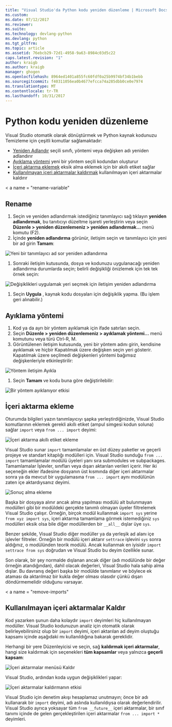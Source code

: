 ```yaml
---
title: "Visual Studio'da Python kodu yeniden düzenleme | Microsoft Docs"
ms.custom: 
ms.date: 07/12/2017
ms.reviewer: 
ms.suite: 
ms.technology: devlang-python
ms.devlang: python
ms.tgt_pltfrm: 
ms.topic: article
ms.assetid: 76ebcb29-72d1-4958-9a63-8984c03d5c22
caps.latest.revision: "1"
author: kraigb
ms.author: kraigb
manager: ghogen
ms.openlocfilehash: 8964ed1401a855fc60fdf0a25b9974bf34b1bebb
ms.sourcegitcommit: f40311056ea0b4677efcca74a285dbb0ce0e7974
ms.translationtype: MT
ms.contentlocale: tr-TR
ms.lasthandoff: 10/31/2017
---
```

# <a name="refactoring-python-code"></a>Python kodu yeniden düzenleme

Visual Studio otomatik olarak dönüştürmek ve Python kaynak kodunuzu Temizleme için çeşitli komutlar sağlamaktadır:

- [Yeniden Adlandır](#rename) seçili sınıfı, yöntemi veya değişken adı yeniden adlandırır
- [Ayıklama yöntemi](#extract-method) yeni bir yöntem seçili kodundan oluşturur
- [İçeri aktarma eklemek](#add-import) eksik alma eklemek için bir akıllı etiket sağlar
- [Kullanılmayan içeri aktarmalar kaldırmak](#remove-imports) kullanılmayan içeri aktarmalar kaldırır

< a name = "rename-variable"</a>
## <a name="rename"></a>Rename

1. Seçin ve yeniden adlandırmak istediğiniz tanımlayıcı sağ tıklayın **yeniden adlandırmak**, bu tanıtıcıyı düzeltme işareti yerleştirin veya seçin **Düzenle > yeniden düzenlemeniz > yeniden adlandırmak...**  menü komutu (F2).
1. İçinde **yeniden adlandırma** görünür, iletişim seçin ve tanımlayıcı için yeni bir ad girin **Tamam**:

  ![Yeni bir tanımlayıcı ad sor yeniden adlandırma](media/code-refactor-rename-1.png)

1. Sonraki iletişim kutusunda, dosya ve kodunuzu uygulanacağı yeniden adlandırma durumlarda seçin; belirli değişikliği önizlemek için tek tek örnek seçin:

  ![Değişiklikleri uygulamak yeri seçmek için iletişim yeniden adlandırma](media/code-refactor-rename-2.png)

1. Seçin **Uygula** , kaynak kodu dosyaları için değişiklik yapma. (Bu işlem geri alınabilir.)

## <a name="extract-method"></a>Ayıklama yöntemi

1. Kod ya da ayrı bir yöntem ayıklamak için ifade satırları seçin.
1. Seçin **Düzenle > yeniden düzenlemeniz > ayıklamak yöntemi...**  menü komutunu veya türü Ctrl-R, M.
1. Görüntülenen iletişim kutusunda, yeni bir yöntem adını girin, kendisine ayıklamak ve hiçbir Kapatılmak üzere değişken seçin yeri gösterir. Kapatılmak üzere seçilmedi değişkenleri yöntemi bağımsız değişkenleriyle etkinleştirilir:

  ![Yöntem iletişim Ayıkla](media/code-refactor-extract-method-1.png)

1. Seçin **Tamam** ve kodu buna göre değiştirilebilir:

  ![Bir yöntem ayıklanıyor etkisi](media/code-refactor-extract-method-2.png)

## <a name="add-import"></a>İçeri aktarma ekleme

Oturumda bilgileri yazın tanımlayıcıyı şapka yerleştirdiğinizde, Visual Studio komutlarının eklemek gerekli akıllı etiket (ampul simgesi kodun soluna) sağlar `import` veya `from ... import` deyimi:

![İçeri aktarma akıllı etiket ekleme](media/code-refactor-add-import-1.png)

Visual Studio sunar `import` tamamlamalar en üst düzey paketler ve geçerli projeye ve standart kitaplığı modülleri için. Visual Studio sunduğu `from ... import` tamamlamalar modülü üyeleri yanı sıra submodules ve subpackages. Tamamlamalar İşlevler, sınıfları veya dışarı aktarılan verileri içerir. Her iki seçeneğin ekler ifadesine dosyanın üst kısmında diğer içeri aktarmalar sonra ya da mevcut bir uygulamasına `from ... import` aynı modülünün zaten içe aktardıysanız deyimi.

![Sonuç alma ekleme](media/code-refactor-add-import-2.png)

Başka bir dosyaya alınır ancak alma yapılması modülü alt bulunmayan modülleri gibi bir modüldeki gerçekte tanımlı olmayan üyeler filtrelemek Visual Studio çalışır. Örneğin, birçok modül kullanmak `import sys` yerine `from xyz import sys`, içeri aktarma tamamlama görmek istemediğiniz `sys` modülleri eksik olsa bile diğer modüllerden bir `__all__` dışlar üye `sys`.

Benzer şekilde, Visual Studio diğer modüller ya da yerleşik ad alanı içe işlevler filtreler. Örneğin bir modülü içeri aktarır `settrace` işlevini `sys` sonra aldığınız, o modülünden teorik modülü. Ancak kullanmak en iyisidir `import settrace from sys` doğrudan ve Visual Studio bu deyim özellikle sunar.

Son olarak, bir şey normalde dışlanan ancak diğer (adı modülünde bir değer örneğin atandığından), dahil olacak değerleri, Visual Studio hala sahip alma dışlar. Bu davranış değeri başka bir modülde tanımlanır ve böylece ek ataması da aktarılmaz bir kukla değer olması olasıdır çünkü dışarı döndürmemelidir olduğunu varsayar.

< a name = "remove-imports"</a>
## <a name="remove-unused-imports"></a>Kullanılmayan içeri aktarmalar Kaldır

Kod yazarken şunun daha kolaydır `import` deyimleri hiç kullanılmayan modüller. Visual Studio kodunuzun analiz için otomatik olarak belirleyebilirsiniz olup bir `import` deyimi, içeri aktarılan ad deyim oluştuğu kapsamı içinde aşağıdaki mı kullanıldığına bakarak gereklidir.

Herhangi bir yere Düzenleyicisi ve seçin, sağ **kaldırmak içeri aktarmalar**, hangi size kaldırmak için seçenekleri **tüm kapsamlar** veya yalnızca **geçerli kapsam**:

![İçeri aktarmalar menüsü Kaldır](media/code-refactor-remove-imports-1.png)

Visual Studio, ardından koda uygun değişiklikleri yapar:

![İçeri aktarmalar kaldırmanın etkisi](media/code-refactor-remove-imports-2.png)

Visual Studio için denetim akışı hesaplamaz unutmayın; önce bir adı kullanarak bir `import` deyimi, adı aslında kullanıldıysa olarak değerlendirilir. Visual Studio ayrıca yoksayar tüm `from __future__` içeri aktarmalar, bir sınıf tanımı içinde de gelen gerçekleştirilen içeri aktarmalar `from ... import *` deyimleri.